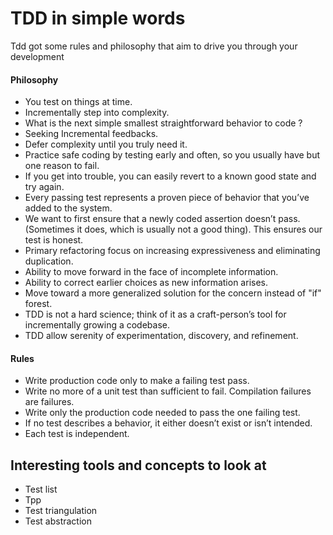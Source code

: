 # TDD in simple words

Tdd got some rules and philosophy that aim to drive you through your development

#### Philosophy

- You test on things at time.
- Incrementally step into complexity.
- What is the next simple smallest straightforward behavior to code ?
- Seeking Incremental feedbacks.
- Defer complexity until you truly need it.
- Practice safe coding by testing early and often, so you usually have but one reason to fail.
- If you get into trouble, you can easily revert to a known good state and try again.
- Every passing test represents a proven piece of behavior that you’ve added to the system.
- We want to first ensure that a newly coded assertion doesn’t pass. (Sometimes it does, which is usually not a good
  thing). This ensures our test is honest.
- Primary refactoring focus on increasing expressiveness and eliminating duplication.
- Ability to move forward in the face of incomplete information.
- Ability to correct earlier choices as new information arises.
- Move toward a more generalized solution for the concern instead of "if" forest.
- TDD is not a hard science; think of it as a craft-person’s tool for incrementally growing a codebase.
- TDD allow serenity of experimentation, discovery, and refinement.

#### Rules

- Write production code only to make a failing test pass.
- Write no more of a unit test than sufficient to fail. Compilation failures are failures.
- Write only the production code needed to pass the one failing test.
- If no test describes a behavior, it either doesn’t exist or isn’t intended.
- Each test is independent.

## Interesting tools and concepts to look at

- Test list
- Tpp
- Test triangulation
- Test abstraction